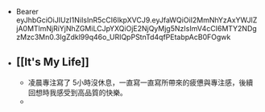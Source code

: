 - Bearer eyJhbGciOiJIUzI1NiIsInR5cCI6IkpXVCJ9.eyJfaWQiOiI2MmNhYzAxYWJlZjA0MTlmNjRiYjNhZGMiLCJpYXQiOjE2NjQyMjg5NzIsImV4cCI6MTY2NDgzMzc3Mn0.3IgZdkl99q46o_URIQpPStnTd4qfPEtabpAcB0FOgwk
- ## [[It's My Life]]
	- 凌晨專注寫了 5小時沒休息，一直寫一直寫所帶來的疲憊與專注感，後續回想時我感受到高品質的快樂。
	-